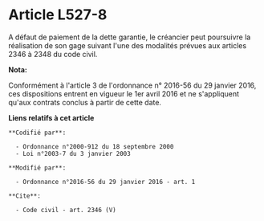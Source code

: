 # Article L527-8

A défaut de paiement de la dette garantie, le créancier peut poursuivre la réalisation de son gage suivant l'une des
modalités prévues aux articles 2346 à 2348 du code civil.

**Nota:**

Conformément à l'article 3 de l'ordonnance n° 2016-56 du 29 janvier 2016, ces dispositions entrent en vigueur le 1er avril
2016 et ne s'appliquent qu'aux contrats conclus à partir de cette date.

**Liens relatifs à cet article**

	**Codifié par**:

	  - Ordonnance n°2000-912 du 18 septembre 2000
	  - Loi n°2003-7 du 3 janvier 2003

	**Modifié par**:

	  - Ordonnance n°2016-56 du 29 janvier 2016 - art. 1

	**Cite**:

	  - Code civil - art. 2346 (V)
